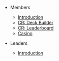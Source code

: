 - Members
  - [Introduction](members.md)
  - [CR: Deck Builder](deck-builder.md)
  - [CR: Leaderboard](crdata.md)
  - [Casino](casino.md)

- Leaders
  - [Introduction](leaders.md)
